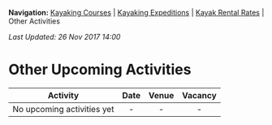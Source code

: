 **Navigation:** [Kayaking Courses](index) &#124; [Kayaking Expeditions](expedition) &#124; [Kayak Rental Rates](rental) &#124; Other Activities

_Last Updated: 26 Nov 2017 14:00_
# Other Upcoming Activities

Activity | Date | Venue | Vacancy
:---:|:---:|:---:|:---:
No upcoming activities yet|-|-|- 

